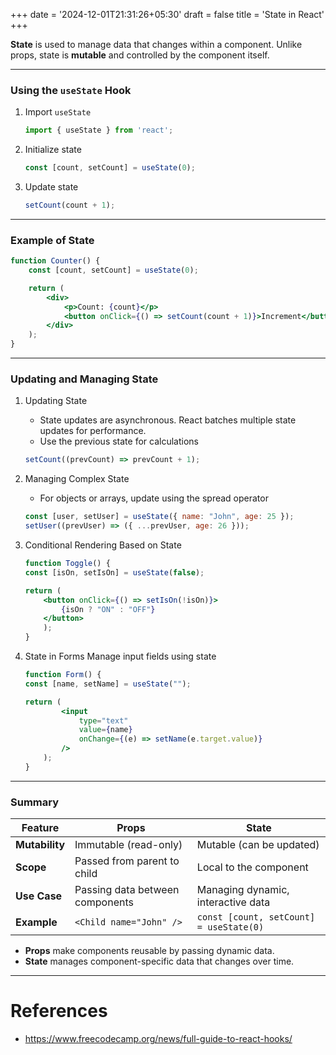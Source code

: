 +++
date = '2024-12-01T21:31:26+05:30'
draft = false
title = 'State in React'
+++

**State** is used to manage data that changes within a component. Unlike props, state is **mutable** and controlled by the component itself.

---
### Using the `useState` Hook

1. Import `useState`
	```jsx
	import { useState } from 'react';
	```

2. Initialize state
	```jsx
	const [count, setCount] = useState(0);
	```

3. Update state
	```jsx
	setCount(count + 1);
	```

---
### Example of State

```jsx
function Counter() {
    const [count, setCount] = useState(0);

    return (
        <div>
            <p>Count: {count}</p>
            <button onClick={() => setCount(count + 1)}>Increment</button>
        </div>
    );
}
```

---
### Updating and Managing State

1. Updating State
	- State updates are asynchronous. React batches multiple state updates for performance.
	- Use the previous state for calculations
	```jsx
	setCount((prevCount) => prevCount + 1);
	```

2. Managing Complex State
	- For objects or arrays, update using the spread operator
	```jsx
	const [user, setUser] = useState({ name: "John", age: 25 });
	setUser((prevUser) => ({ ...prevUser, age: 26 }));
	```

3. Conditional Rendering Based on State
	```jsx
	function Toggle() {
    const [isOn, setIsOn] = useState(false);

    return (
        <button onClick={() => setIsOn(!isOn)}>
            {isOn ? "ON" : "OFF"}
        </button>
	    );
	}
	```

4. State in Forms
	Manage input fields using state
	```jsx
	function Form() {
    const [name, setName] = useState("");

    return (
	        <input
	            type="text"
	            value={name}
	            onChange={(e) => setName(e.target.value)}
	        />
	    );
	}
	```

---
### Summary

|**Feature**|**Props**|**State**|
|---|---|---|
|**Mutability**|Immutable (read-only)|Mutable (can be updated)|
|**Scope**|Passed from parent to child|Local to the component|
|**Use Case**|Passing data between components|Managing dynamic, interactive data|
|**Example**|`<Child name="John" />`|`const [count, setCount] = useState(0)`|
- **Props** make components reusable by passing dynamic data.
- **State** manages component-specific data that changes over time.

---
# References

- https://www.freecodecamp.org/news/full-guide-to-react-hooks/